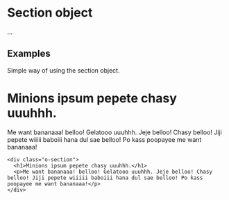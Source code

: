 # Section object

...


## Examples

Simple way of using the section object.

<div class="c-code">
  <div class="o-section">
    <h1>Minions ipsum pepete chasy uuuhhh.</h1>
    <p>Me want bananaaa! belloo! Gelatooo uuuhhh. Jeje belloo! Chasy belloo! Jiji pepete wiiiii baboiii hana dul sae belloo! Po kass poopayee me want bananaaa!</p>
  </div>
</div>

```
<div class="o-section">
  <h1>Minions ipsum pepete chasy uuuhhh.</h1>
  <p>Me want bananaaa! belloo! Gelatooo uuuhhh. Jeje belloo! Chasy belloo! Jiji pepete wiiiii baboiii hana dul sae belloo! Po kass poopayee me want bananaaa!</p>
</div>
```
